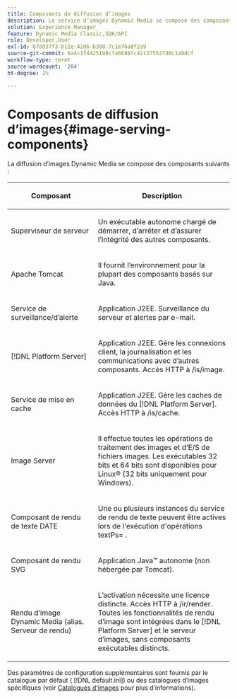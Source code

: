 ```yaml
---
title: Composants de diffusion d’images
description: Le service d’images Dynamic Media se compose des composants suivants.
solution: Experience Manager
feature: Dynamic Media Classic,SDK/API
role: Developer,User
exl-id: 67dd37f3-b11e-42d6-b308-7c1e76a8f2a9
source-git-commit: 6a4c1f4425199cfa6088fc42137552748c1a9dcf
workflow-type: tm+mt
source-wordcount: '204'
ht-degree: 1%

---
```


# Composants de diffusion d’images{#image-serving-components}

La diffusion d’images Dynamic Media se compose des composants suivants :

<table id="table_534AF33FE5C4453EACAE0DF35E8E3B63"> 
 <thead> 
  <tr> 
   <th colname="col1" class="entry"> <p>Composant </p> </th> 
   <th colname="col2" class="entry"> <p>Description </p> </th> 
  </tr>
 </thead>
 <tbody> 
  <tr> 
   <td colname="col1"> <p>Superviseur de serveur </p> </td> 
   <td colname="col2"> <p>Un exécutable autonome chargé de démarrer, d’arrêter et d’assurer l’intégrité des autres composants. </p> </td> 
  </tr> 
  <tr> 
   <td colname="col1"> <p>Apache Tomcat </p> </td> 
   <td colname="col2"> <p>Il fournit l’environnement pour la plupart des composants basés sur Java. </p> </td> 
  </tr> 
  <tr> 
   <td colname="col1"> <p>Service de surveillance/d’alerte </p> </td> 
   <td colname="col2"> <p>Application J2EE. Surveillance du serveur et alertes par e-mail. </p> </td> 
  </tr> 
  <tr> 
   <td colname="col1"> <p>[!DNL Platform Server] </p> </td> 
   <td colname="col2"> <p>Application J2EE. Gère les connexions client, la journalisation et les communications avec d’autres composants. Accès HTTP à <span class="filepath"> /is/image</span>. </p> </td> 
  </tr> 
  <tr> 
   <td colname="col1"> <p>Service de mise en cache </p> </td> 
   <td colname="col2"> <p>Application J2EE. Gère les caches de données du [!DNL Platform Server]. Accès HTTP à /is/cache. </p> </td> 
  </tr> 
  <tr> 
   <td colname="col1"> <p>Image Server </p> </td> 
   <td colname="col2"> <p>Il effectue toutes les opérations de traitement des images et d’E/S de fichiers images. Les exécutables 32 bits et 64 bits sont disponibles pour Linux® (32 bits uniquement pour Windows). </p> </td> 
  </tr> 
  <tr> 
   <td colname="col1"> <p>Composant de rendu de texte DATE </p> </td> 
   <td colname="col2"> <p>Une ou plusieurs instances du service de rendu de texte peuvent être actives lors de l'exécution d'opérations textPs=<span class="codeph"> </span>. </p> </td> 
  </tr> 
  <tr> 
   <td colname="col1"> <p>Composant de rendu SVG </p> </td> 
   <td colname="col2"> <p>Application Java™ autonome (non hébergée par Tomcat). </p> </td> 
  </tr> 
  <tr> 
   <td colname="col1"> <p>Rendu d’image Dynamic Media (alias. Serveur de rendu) </p> </td> 
   <td colname="col2"> <p>L’activation nécessite une licence distincte. Accès HTTP à <span class="filepath"> /ir/render</span>. Toutes les fonctionnalités de rendu d’image sont intégrées dans le [!DNL Platform Server] et le serveur d’images, sans composants exécutables distincts. </p> </td> 
  </tr> 
 </tbody> 
</table>

Des paramètres de configuration supplémentaires sont fournis par le catalogue par défaut ( [!DNL default.ini]) ou des catalogues d’images spécifiques (voir [ Catalogues d’images](../../is-api/image-catalog/image-serving-api-ref/c-image-catalog-reference/c-overview/c-overview.md#concept-9ce2b6a133de45f783e95cabc5810ac3) pour plus d’informations).
